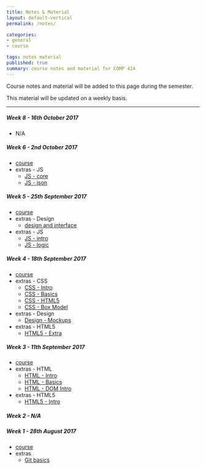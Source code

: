 ```yaml
---
title: Notes & Material
layout: default-vertical
permalink: /notes/

categories:
- general
- course

tags: notes material
published: true
summary: course notes and material for COMP 424
---
```


Course notes and material will be added to this page during the semester.

This material will be updated on a weekly basis.

***

<!--

##### Week 14 - 24th April 2017
  * extras - final report outline
    * [Spring 2017 Final Report Outline](/assets/docs/extras/2017/spring/comp424-final-report-outline-2017.pdf)

##### Week 13 - 17th April 2017
  * [course](/assets/docs/Comp424-week13.pdf)
  * extras - final report outline
    * [Spring 2017 Final Report Outline](/assets/docs/extras/2017/spring/comp424-final-report-outline-2017.pdf)
  * extras - Node.js, Express, MongoDB &c.
    * [Node.js - outline](/assets/docs/extras/2017/spring/nodejs-mongo-etc/nodejs-outline.pdf)
    * [Node.js & Express - outline](/assets/docs/extras/2017/spring/nodejs-mongo-etc/nodejs-express-outline.pdf)
    * [Node.js & MongoDB - outline](/assets/docs/extras/2017/spring/nodejs-mongo-etc/nodejs-mongo-outline.pdf)
  * extras - OAuth 2.0
    * [OAuth 2.0 & Google APIs](/assets/docs/extras/2017/spring/google-apis-overview.pdf)
  * extras - React
    * [JSX - intro](/assets/docs/extras/2017/spring/react/jsx-intro.pdf)
    * [React - intro](/assets/docs/extras/2017/spring/react/react-proofs.pdf)

##### Week 12 - 10th April 2017
  * [course](/assets/docs/Comp424-week12.pdf)
  * extras - final report outline
    * [Spring 2017 Final Report Outline](/assets/docs/extras/2017/spring/comp424-final-report-outline-2017.pdf)
  * extras - JS
    * [JS - Intro](/assets/docs/extras/2017/spring/js/js-intro.pdf)
    * [JS - Core](/assets/docs/extras/2017/spring/js/js-core.pdf)
    * [JS - Logic](/assets/docs/extras/2017/spring/js/js-logic.pdf)
    * [JS - JSON](/assets/docs/extras/2017/spring/js/js-json.pdf)

##### Week 11 - 3rd April 2017
  * [course](/assets/docs/Comp424-week11.pdf)
    * [HTML5 - Extra](/assets/docs/extras/2017/spring/html5/html5-extra.pdf)
  * extras - full notes - CSS
    * [CSS - Intro](/assets/docs/extras/2017/spring/css/css-intro.pdf)
    * [CSS - Basics](/assets/docs/extras/2017/spring/css/css-basics.pdf)
    * [CSS - HTML5](/assets/docs/extras/2017/spring/css/css-html5.pdf)
    * [CSS - Box Model](/assets/docs/extras/2017/spring/css/css-box-model.pdf)

##### Week 10 - 27th March 2017
  * [course](/assets/docs/Comp424-week10.pdf)
  * extras
    * [design and information architecture](/assets/docs/extras/2017/spring/design-information-architecture.pdf)

##### Week 9 - 20th March 2017
  * [course](/assets/docs/Comp424-week9.pdf)
  * extras
    * [designing our app](/assets/docs/extras/2017/spring/design-our-app.pdf)

##### Week 8 - 13th March 2017
  * [course](/assets/docs/Comp424-week8.pdf)

-->

##### Week 8 - 16th October 2017
  * N/A

##### Week 6 - 2nd October 2017
  * [course](/assets/docs/2017/Comp424-week6.pdf)
  * extras - JS
    * [JS - core](/assets/docs/extras/2017/fall/js/js-core.pdf)
    * [JS - json](/assets/docs/extras/2017/fall/js/js-json.pdf)

##### Week 5 - 25th September 2017
  * [course](/assets/docs/2017/Comp424-week5.pdf)
  * extras - Design
    * [design and interface](/assets/docs/extras/2017/fall/design/design-interface-intro.pdf)
  * extras - JS
    * [JS - intro](/assets/docs/extras/2017/fall/js/js-intro.pdf)
    * [JS - logic](/assets/docs/extras/2017/fall/js/js-logic.pdf)

##### Week 4 - 18th September 2017
  * [course](/assets/docs/2017/Comp424-week4.pdf)
  * extras - CSS
    * [CSS - Intro](/assets/docs/extras/2017/fall/css/css-intro.pdf)
    * [CSS - Basics](/assets/docs/extras/2017/fall/css/css-basics.pdf)
    * [CSS - HTML5](/assets/docs/extras/2017/fall/css/css-html5.pdf)
    * [CSS - Box Model](/assets/docs/extras/2017/fall/css/css-box-model.pdf)
  * extras - Design
    * [Design - Mockups](/assets/docs/extras/2017/fall/design/design-mockups.pdf)
  * extras - HTML5
    * [HTML5 - Extra](/assets/docs/extras/2017/fall/html5/html5-extra.pdf)

##### Week 3 - 11th September 2017
  * [course](/assets/docs/2017/Comp424-week3.pdf)
  * extras - HTML
    * [HTML - Intro](/assets/docs/extras/2017/fall/html/html-intro.pdf)
    * [HTML - Basics](/assets/docs/extras/2017/fall/html/html-basics.pdf)
    * [HTML - DOM Intro](/assets/docs/extras/2017/fall/html/html-dom-intro.pdf)
  * extras - HTML5
    * [HTML5 - Intro](/assets/docs/extras/2017/fall/html5/html5-intro.pdf)

##### Week 2 - N/A

##### Week 1 - 28th August 2017
  * [course](/assets/docs/2017/Comp424-week1.pdf)
  * extras
    * [Git basics](/assets/docs/extras/2017/fall/git-basics.pdf)
